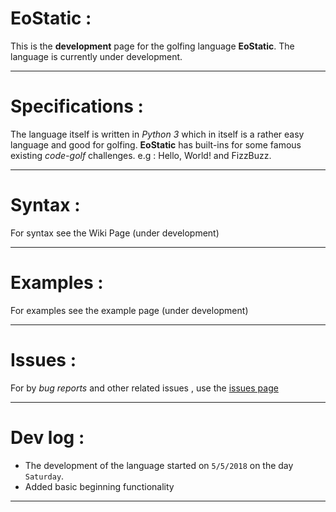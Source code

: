 # EoStatic :

This is the **development** page for the golfing language __EoStatic__. The language is currently under development.

---

# Specifications :

The language itself is written in _Python 3_ which in itself is a rather easy language and good for golfing. **EoStatic** has built-ins for some famous existing _code-golf_ challenges. e.g : Hello, World! and FizzBuzz.

---

# Syntax :

For syntax see the Wiki Page (under development)

---

# Examples :

For examples see the example page (under development)

---


# Issues :

For by *bug reports* and other related issues , use the [issues page](https://github.com/Muhammad-Salman-Sheikh/EoStatic/issues)

---

# Dev log :

- The development of the language started on `5/5/2018` on the day `Saturday`. 
- Added basic beginning functionality

---
